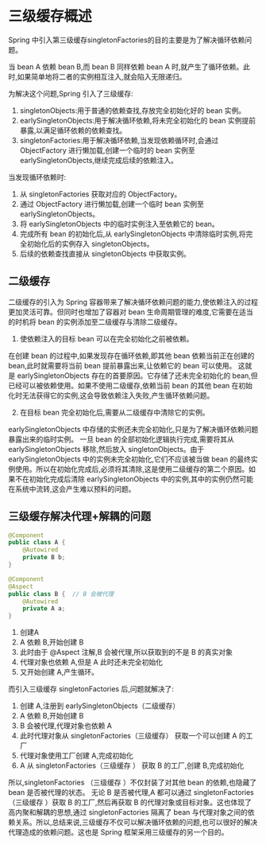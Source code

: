 # 三级缓存概述

Spring 中引入第三级缓存singletonFactories的目的主要是为了解决循环依赖问题。

当 bean A 依赖 bean B,而 bean B 同样依赖 bean A 时,就产生了循环依赖。此时,如果简单地将二者的实例相互注入,就会陷入无限递归。

为解决这个问题,Spring 引入了三级缓存:

1. singletonObjects:用于普通的依赖查找,存放完全初始化好的 bean 实例。
2. earlySingletonObjects:用于解决循环依赖,将未完全初始化的 bean 实例提前暴露,以满足循环依赖的依赖查找。
3. singletonFactories:用于解决循环依赖,当发现依赖循环时,会通过 ObjectFactory 进行懒加载,创建一个临时的 bean 实例至 earlySingletonObjects,继续完成后续的依赖注入。

当发现循环依赖时:

1. 从 singletonFactories 获取对应的 ObjectFactory。
2. 通过 ObjectFactory 进行懒加载,创建一个临时 bean 实例至 earlySingletonObjects。
3. 将 earlySingletonObjects 中的临时实例注入至依赖它的 bean。
4. 完成所有 bean 的初始化后,从 earlySingletonObjects 中清除临时实例,将完全初始化后的实例存入 singletonObjects。 
5. 后续的依赖查找直接从 singletonObjects 中获取实例。



## 二级缓存

二级缓存的引入为 Spring 容器带来了解决循环依赖问题的能力,使依赖注入的过程更加灵活可靠。但同时也增加了容器对 bean 生命周期管理的难度,它需要在适当的时机将 bean 的实例添加至二级缓存与清除二级缓存。

1. 使依赖注入的目标 bean 可以在完全初始化之前被依赖。 

在创建 bean 的过程中,如果发现存在循环依赖,即其他 bean 依赖当前正在创建的 bean,此时就需要将当前 bean 提前暴露出来,让依赖它的 bean 可以使用。
这就是 earlySingletonObjects 存在的首要原因。它存储了还未完全初始化的 bean,但已经可以被依赖使用。如果不使用二级缓存,依赖当前 bean 的其他 bean 在初始化时无法获得它的实例,这会导致依赖注入失败,产生循环依赖问题。

2. 在目标 bean 完全初始化后,需要从二级缓存中清除它的实例。

earlySingletonObjects 中存储的实例还未完全初始化,只是为了解决循环依赖问题暴露出来的临时实例。
一旦 bean 的全部初始化逻辑执行完成,需要将其从 earlySingletonObjects 移除,然后放入 singletonObjects。由于 earlySingletonObjects 中的实例未完全初始化,它们不应该被当做 bean 的最终实例使用。所以在初始化完成后,必须将其清除,这是使用二级缓存的第二个原因。如果不在初始化完成后清除 earlySingletonObjects 中的实例,其中的实例仍然可能在系统中流转,这会产生难以预料的问题。



## 三级缓存解决代理+解耦的问题

```java
@Component
public class A {
    @Autowired
    private B b;
}

@Component
@Aspect
public class B {  // B 会被代理
    @Autowired
    private A a; 
}
```

1. 创建A
2. A 依赖 B,开始创建 B
3. 此时由于 @Aspect 注解,B 会被代理,所以获取到的不是 B 的真实对象
4. 代理对象也依赖 A,但是 A 此时还未完全初始化
5. 又开始创建 A,产生循环。

而引入三级缓存 singletonFactories 后,问题就解决了:

1. 创建 A,注册到 earlySingletonObjects（二级缓存）
2. A 依赖 B,开始创建 B
3. B 会被代理,代理对象也依赖 A
4. 此时代理对象从 singletonFactories（三级缓存） 获取一个可以创建 A 的工厂
5. 代理对象使用工厂创建 A,完成初始化
6. A 从 singletonFactories（三级缓存 ） 获取 B 的工厂,创建 B,完成初始化

所以,singletonFactories （三级缓存 ）不仅封装了对其他 bean 的依赖,也隐藏了 bean 是否被代理的状态。
无论 B 是否被代理,A 都可以通过 singletonFactories （三级缓存 ）获取 B 的工厂,然后再获取 B 的代理对象或目标对象。这也体现了高内聚和解耦的思想,通过 singletonFactories 隔离了 bean 与代理对象之间的依赖关系。所以,总结来说,三级缓存不仅可以解决循环依赖的问题,也可以很好的解决代理造成的依赖问题。这也是 Spring 框架采用三级缓存的另一个目的。